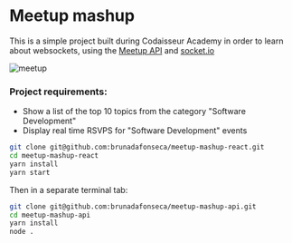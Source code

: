 # Meetup mashup

This is a simple project built during Codaisseur Academy in order to learn about websockets, using the [Meetup API](https://www.meetup.com/nl-NL/meetup_api/) and [socket.io](https://socket.io/)

![meetup](https://res.cloudinary.com/dyyxiefx5/image/upload/v1518634800/Screen_Shot_2018-02-14_at_7.55.18_PM_di2u0w.png)

### Project requirements:

+ Show a list of the top 10 topics from the category "Software Development"
+ Display real time RSVPS for "Software Development" events

```bash
git clone git@github.com:brunadafonseca/meetup-mashup-react.git
cd meetup-mashup-react
yarn install
yarn start
```

Then in a separate terminal tab:

```bash
git clone git@github.com:brunadafonseca/meetup-mashup-api.git
cd meetup-mashup-api
yarn install
node .
```

